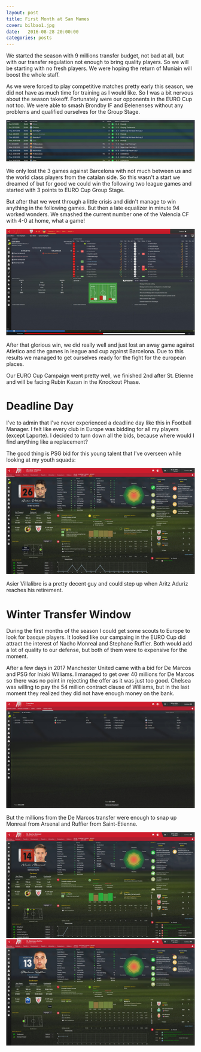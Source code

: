 ```yaml
---
layout: post
title: First Month at San Mames
cover: bilbao1.jpg
date:   2016-08-28 20:00:00
categories: posts
---
```


We started the season with 9 millions transfer budget, not bad at all,  but with our transfer regulation not enough to bring quality players. So we will be starting with no fresh players. We were hoping the return of Muniain will boost the whole staff.

As we were forced to play competitive matches pretty early this season, we did not have as much time for training as I would like. So I was a bit nervous about the season takeoff. Fortunately were our opponents in the EURO Cup not too. We were able to smash Brondby IF and Belenenses without any problems and qualified ourselves for the Group Stage.


![gras](/images/first-results.jpg)

We only lost the 3 games against Barcelona with not much between us and the world class players from the catalan side. So this wasn't a start we dreamed of but for good we could win the following two league games and started with 3 points to EURO Cup Group Stage.


But after that we went through a little crisis and didn't manage to win anything in the following games. But then a late equalizer in minute 94 worked wonders. We smashed the current number one of the Valencia CF with 4-0 at home, what a game!

![gras](/images/valencia.jpg)


After that glorious win, we did really well and just lost an away game against Atletico and the games in league and cup against Barcelona. Due to this results we managed to get ourselves ready for the fight for the european places.

Our EURO Cup Campaign went pretty well, we finished 2nd after St. Etienne and will be facing Rubin Kazan in the Knockout Phase.


# Deadline Day
I've to admin that I've never experienced a deadline day like this in Football Manager. I felt like every club in Europe was bidding for all my players (except Laporte). I decided to turn down all the bids, because where would I find anything like a replacement?

The good thing is PSG bid for this young talent that I've overseen while looking at my youth squads:

![gras](/images/villalibre.jpg)


Asier Villalibre is a pretty decent guy and could step up when Aritz Aduriz reaches his retirement.




# Winter Transfer Window

During the first months of the season I could get some scouts to Europe to look for basque players. It looked like our campaing in the EURO Cup did attract the interest of Nacho Monreal and Stephane Ruffier. Both would add a lot of quality to our defense, but both of them were to expensive for the moment.

After a few days in 2017 Manchester United came with a bid for De Marcos and PSG for Iniaki Williams. I managed to get over 40 millions for De Marcos so there was no point in rejecting the offer as it was just too good. Chelsea was willing to pay the 54 million contract clause of Williams, but in the last moment they realized they did not have enough money on the bank.

![gras](/images/transfer-overview.jpg)



But the millions from the De Marcos transfer were enough to snap up Monreal from Arsenal and Ruffier from Saint-Etienne.

![gras](/images/monreal.jpg)
![gras](/images/ruffier.jpg)
